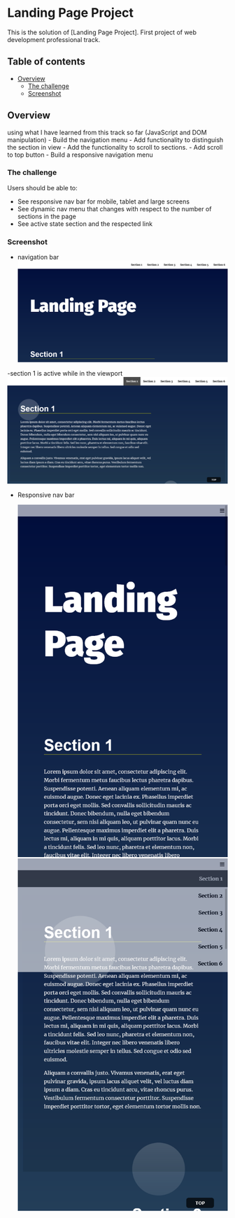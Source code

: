 # Landing Page Project

This is the solution of [Landing Page Project]. First project of web development professional track.

## Table of contents

- [Overview](#overview)
  - [The challenge](#the-challenge)
  - [Screenshot](#screenshot)

## Overview

using what I have learned from this track so far (JavaScript and DOM manipulation) - Build the navigation menu - Add functionality to distinguish the section in view - Add the functionality to scroll to sections. - Add scroll to top button - Build a responsive navigation menu

### The challenge

Users should be able to:

- See responsive nav bar for mobile, tablet and large screens
- See dynamic nav menu that changes with respect to the number of sections in the page
- See active state section and the respected link

### Screenshot

- navigation bar
  ![](images/landpage1.png)

-section 1 is active while in the viewport
![](images/section1_active.png)

- Responsive nav bar

  ![](images/responsiveBar.png)
  ![](images/responsiveNavBarOpen.png)

